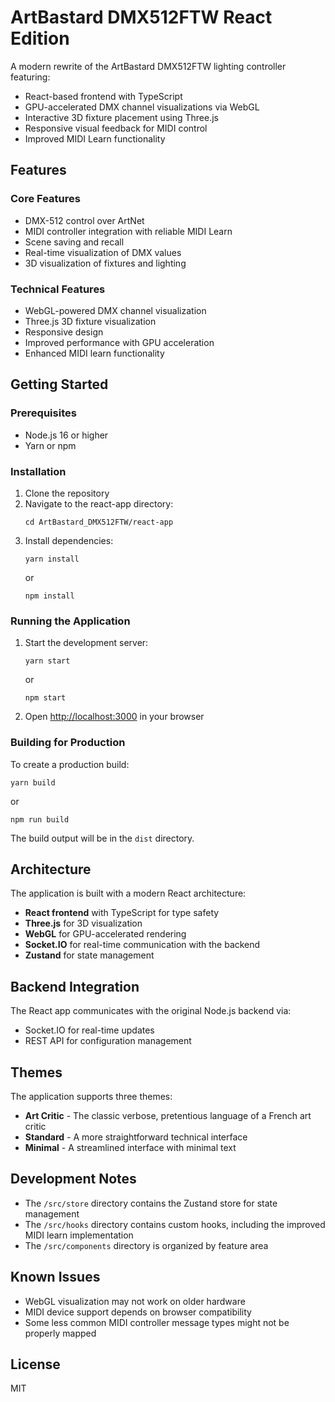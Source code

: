 # ArtBastard DMX512FTW React Edition

A modern rewrite of the ArtBastard DMX512FTW lighting controller featuring:

- React-based frontend with TypeScript
- GPU-accelerated DMX channel visualizations via WebGL
- Interactive 3D fixture placement using Three.js
- Responsive visual feedback for MIDI control
- Improved MIDI Learn functionality

## Features

### Core Features
- DMX-512 control over ArtNet
- MIDI controller integration with reliable MIDI Learn
- Scene saving and recall
- Real-time visualization of DMX values
- 3D visualization of fixtures and lighting

### Technical Features
- WebGL-powered DMX channel visualization
- Three.js 3D fixture visualization
- Responsive design
- Improved performance with GPU acceleration
- Enhanced MIDI learn functionality

## Getting Started

### Prerequisites
- Node.js 16 or higher
- Yarn or npm

### Installation

1. Clone the repository
2. Navigate to the react-app directory:
   ```
   cd ArtBastard_DMX512FTW/react-app
   ```
3. Install dependencies:
   ```
   yarn install
   ```
   or
   ```
   npm install
   ```

### Running the Application

1. Start the development server:
   ```
   yarn start
   ```
   or
   ```
   npm start
   ```
2. Open [http://localhost:3000](http://localhost:3000) in your browser

### Building for Production

To create a production build:
```
yarn build
```
or
```
npm run build
```

The build output will be in the `dist` directory.

## Architecture

The application is built with a modern React architecture:

- **React frontend** with TypeScript for type safety
- **Three.js** for 3D visualization
- **WebGL** for GPU-accelerated rendering
- **Socket.IO** for real-time communication with the backend
- **Zustand** for state management

## Backend Integration

The React app communicates with the original Node.js backend via:
- Socket.IO for real-time updates
- REST API for configuration management

## Themes

The application supports three themes:
- **Art Critic** - The classic verbose, pretentious language of a French art critic
- **Standard** - A more straightforward technical interface
- **Minimal** - A streamlined interface with minimal text

## Development Notes

- The `/src/store` directory contains the Zustand store for state management
- The `/src/hooks` directory contains custom hooks, including the improved MIDI learn implementation
- The `/src/components` directory is organized by feature area

## Known Issues

- WebGL visualization may not work on older hardware
- MIDI device support depends on browser compatibility
- Some less common MIDI controller message types might not be properly mapped

## License

MIT